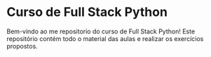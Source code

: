 # Curso de Full Stack Python

Bem-vindo ao me repositorio do curso de Full Stack Python! Este repositório contém todo o material das aulas e realizar os exercícios propostos.

